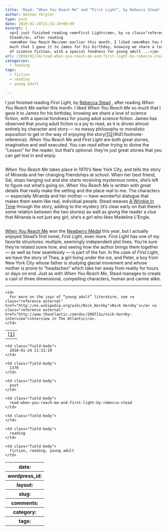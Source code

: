 ```yaml
---
title: 'Read: “When You Reach Me” and “First Light”, by Rebecca Stead'
author: Nathan Yergler
type: post
date: 2010-01-24T21:31:19+00:00
excerpt: |
  <p>I just finished reading <em>First Light</em>, by <a class="reference external" href="http://en.wikipedia.org/wiki/Rebecca_Stead">Rebecca
  Stead</a>, after reading
  <em>When You Reach Me</em> earlier this month. I liked <em>When You Reach Me</em> so
  much that I gave it to James for his birthday, knowing we share a love
  of science fiction, with a special fondness for young adult ...</p>
url: /2010/01/24/read-when-you-reach-me-and-first-light-by-rebecca-stead/
categories:
  - reading
tags:
  - fiction
  - reading
  - young adult

---
```

I just finished reading _First Light_, by [Rebecca Stead][1] , after reading _When You Reach Me_ earlier this month. I liked _When You Reach Me_ so much that I gave it to James for his birthday, knowing we share a love of science fiction, with a special fondness for young adult science fiction. James has observed that young adult fiction is a joy to read, as it is driven almost entirely by character and story — no messy philosophy or moralistic exposition to get in the way of enjoying the story[[1]][2]{#id1.footnote-reference}. _When You Reach Me_ and _First Light_ are both great stories, imaginative and well executed. You can read either trying to divine the “Lesson” for the reader, but that’s optional: they’re just great stories that you can get lost in and enjoy.

<div class="figure align-center">
  <img alt="" src="/media/2010/01/51Z3wLFAD-L._SL160_.jpg" />
</div>

_When You Reach Me_ takes place in 1970’s New York City, and tells the story of Miranda and her changing friendships at school. When her best friend, Sal, stops hanging out and she starts receiving mysterious notes, she’s left to figure out what’s going on. _When You Reach Me_ is written with great details that really make the setting and the place real to me. The characters — especially Miranda and her mother — have wonderful dialogue that makes them seem like real, individual people. Stead weaves [A Wrinkle In Time][3]  through the story, adding to the mystery (it’s clear early on that there’s some relation between the two stories) as well as giving the reader a clue that Miranda is not just any girl, she’s a girl who likes Madeline L’Engle.

<div class="figure align-center">
  <img alt="" src="/media/2010/01/51LjQVfq-hL._SL160_.jpg" />
</div>

[When You Reach Me][4]  won the [Newberry Medal][5]  this year, but I actually enjoyed Stead’s first novel, _First Light_, even more. _First Light_ has one of my favorite structures: multiple, seemingly independent plot lines. You’re sure they’re related some how, and seeing how the author brings them together — as well as how seamlessly — is part of the fun. In the case of _First Light_, we have the story of Thea, a girl living under the ice, and Peter, a boy from New York City whose father is studying glacial movement and whose mother is prone to “headaches” which take her away from reality for hours or days on end. Just as with _When You Reach Me_, Stead manages to create a cast of three dimensional, compelling characters, human and canine alike.

<hr class="docutils" />

<table class="docutils footnote" frame="void" id="id2" rules="none">
  <colgroup><col class="label" /><col /></colgroup> <tr>
    <td class="label">
      <a class="fn-backref" href="#id1">[1]</a>
    </td>

    <td>
      For more on the joys of “young adult” literature, see <a class="reference external" href="http://en.wikipedia.org/wiki/Nick_Hornby">Nick Hornby’s</a> <a class="reference external" href="http://www.theatlantic.com/doc/200711u/nick-hornby-interview">interview in The Atlantic</a>.
    </td>
  </tr>
</table>

<table class="docutils field-list" frame="void" rules="none">
  <col class="field-name" /> <col class="field-body" /> <tr class="field">
    <th class="field-name">
      date:
    </th>

    <td class="field-body">
      2010-01-24 21:31:19
    </td>
  </tr>

  <tr class="field">
    <th class="field-name">
      wordpress_id:
    </th>

    <td class="field-body">
      1370
    </td>
  </tr>

  <tr class="field">
    <th class="field-name">
      layout:
    </th>

    <td class="field-body">
      post
    </td>
  </tr>

  <tr class="field">
    <th class="field-name">
      slug:
    </th>

    <td class="field-body">
      read-when-you-reach-me-and-first-light-by-rebecca-stead
    </td>
  </tr>

  <tr class="field">
    <th class="field-name">
      comments:
    </th>

    <td class="field-body">
    </td>
  </tr>

  <tr class="field">
    <th class="field-name">
      category:
    </th>

    <td class="field-body">
      reading
    </td>
  </tr>

  <tr class="field">
    <th class="field-name">
      tags:
    </th>

    <td class="field-body">
      fiction, reading, young adult
    </td>
  </tr>
</table>

 [1]: http://en.wikipedia.org/wiki/Rebecca_Stead
 [2]: #id2
 [3]: http://en.wikipedia.org/wiki/A_Wrinkle_in_Time
 [4]: http://en.wikipedia.org/wiki/When_You_Reach_Me
 [5]: http://en.wikipedia.org/wiki/Newbery_Medal